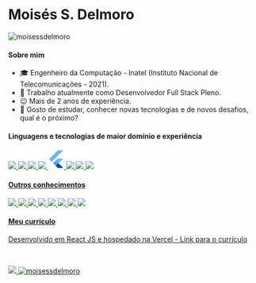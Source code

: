 # Moisés S. Delmoro
 
<img src="https://komarev.com/ghpvc/?username=moisessdelmoro" alt="moisessdelmoro" />

#### Sobre mim      
 
- :mortar_board: Engenheiro da Computação - Inatel (Instituto Nacional de Telecomunicações - 2021).<br>
- :busts_in_silhouette: Trabalho atualmente como Desenvolvedor Full Stack Pleno.<br> 
- :wink: Mais de 2 anos de experiência.<br/>   
- 🔭 Gosto de estudar, conhecer novas tecnologias e de novos desafios, qual é o próximo?
  
#### Linguagens e tecnologias de maior domínio e experiência  

<p>
    <a href="https://developer.mozilla.org/pt-BR/docs/Web/JavaScript" target="_blank"><img height="40" src="https://upload.wikimedia.org/wikipedia/commons/thumb/9/99/Unofficial_JavaScript_logo_2.svg/800px-Unofficial_JavaScript_logo_2.svg.png"/>   
    <a href="https://pt-br.reactjs.org/" target="_blank"><img height="40" src="https://angeloocana.com/imgs/react.svg"/> 
    <a href="https://www.python.org/" target="_blank"><img height="40" src="https://upload.wikimedia.org/wikipedia/commons/thumb/c/c3/Python-logo-notext.svg/1024px-Python-logo-notext.svg.png"/>
    <a href="https://www.djangoproject.com/" target="_blank"><img height="40" src="https://cdn.worldvectorlogo.com/logos/django.svg"/>
    <a href="https://flutter.dev/" target="_blank"><img height="40" src="https://raw.githubusercontent.com/dnfield/flutter_svg/7d374d7107561cbd906d7c0ca26fef02cc01e7c8/example/assets/flutter_logo.svg?sanitize=true"/> 
    <a href="https://dart.dev/" target="_blank"><img height="40" src="https://cdnlogo.com/logos/d/66/dart.svg"/> 
    <a href="https://nodejs.org/en/" target="_blank"><img height="40" src="https://seeklogo.com/images/N/nodejs-logo-FBE122E377-seeklogo.com.png"/>
     <a href="https://cloud.google.com/?hl=pt-br" target="_blank"><img height="40" src="https://www.gstatic.com/devrel-devsite/prod/v71aa34ff497d3466ac0b9a9c7f271f4ec4877f277daabf51c5b59f725a1b70c7/cloud/images/favicons/onecloud/apple-icon.png"/>
</p>

#### Outros conhecimentos
        
<p>
    <a href="https://nextjs.org/" target="_blank"><img height="40" src="https://cdn.aglty.io/bwql7jyk/Attachments/NewItems/image_20211214122557_0.png"/>
    <a href="https://www.typescriptlang.org/" target="_blank"><img height="40" src="https://upload.wikimedia.org/wikipedia/commons/thumb/4/4c/Typescript_logo_2020.svg/1200px-Typescript_logo_2020.svg.png"/>
    <a href="https://www.cypress.io/" target="_blank"><img height="40" src="https://logodix.com/logo/1861733.png"/>
    <a href="https://www.devmedia.com.br/o-que-e-o-html5/25820" target="_blank"><img height="40" src="https://upload.wikimedia.org/wikipedia/commons/thumb/6/61/HTML5_logo_and_wordmark.svg/2048px-HTML5_logo_and_wordmark.svg.png"/> 
    <a href="https://www.w3schools.com/css/" target="_blank"><img height="40" src="https://upload.wikimedia.org/wikipedia/commons/thumb/d/d5/CSS3_logo_and_wordmark.svg/1200px-CSS3_logo_and_wordmark.svg.png"/> 
    <a href="https://docs.microsoft.com/pt-br/cpp/cpp/?view=msvc-160" target="_blank"><img height="40" src="https://upload.wikimedia.org/wikipedia/commons/thumb/1/18/ISO_C%2B%2B_Logo.svg/1822px-ISO_C%2B%2B_Logo.svg.png"/> 
    <a href="https://www.java.com/pt-BR/" target="_blank"><img height="40" src="https://seeklogo.com/images/J/java-logo-7F8B35BAB3-seeklogo.com.png"/>
    <a href="https://www.mysql.com/" target="_blank"><img height="40" src="https://seeklogo.com/images/M/mysql-logo-69B39F7D18-seeklogo.com.png"/> 
</p>
     
 #### Meu currículo
Desenvolvido em React JS e hospedado na Vercel - [Link para o currículo](https://moisesdelmoro.vercel.app/)
     
<br>
<p>
    <a href="https://github-readme-stats.vercel.app/api?username=moisessdelmoro&show_icons=true&theme=dark" target="_blank"><img height="188" src="https://github-readme-stats.vercel.app/api?username=moisessdelmoro&show_icons=true&theme=dark" /> 
   <a href="https://github-readme-stats.vercel.app/api/top-langs/?username=moisessdelmoro&hide=jupyter%20notebook&exclude_repo=ExerciciosM109&langs_count=8&layout=compact&theme=dark" target="_blank"><img height="188" src="https://github-readme-stats.vercel.app/api/top-langs/?username=moisessdelmoro&hide=jupyter%20notebook&exclude_repo=ExerciciosM109,PayFlow&langs_count=8&layout=compact&theme=dark" alt="moisessdelmoro" />
<br /> 
</p>

